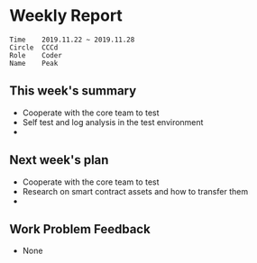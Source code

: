 # Weekly Report 
```
Time	2019.11.22 ~ 2019.11.28
Circle	CCCd
Role	Coder
Name	Peak
```
## This week's summary
-  Cooperate with the core team to test
-  Self test and log analysis in the test environment
-  

## Next week's plan

- Cooperate with the core team to test
- Research on smart contract assets and how to transfer them
- 

## Work Problem Feedback
- None

